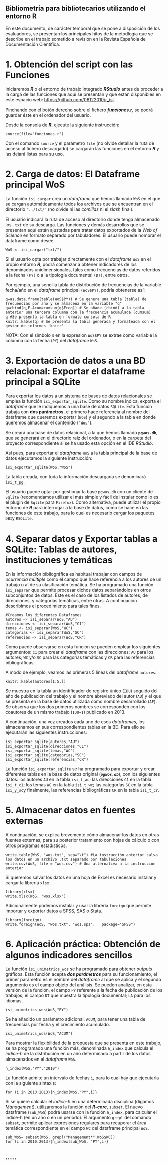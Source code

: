 Bibliometría para bibliotecarios utilizando el entorno R
---

En este documento, de carácter temporal que se pone a disposición de los evaluadores, se presentan los principales hitos de la metodlogía que se describe en el trabajo sometido a revisión en la Revista Española de Documentación Científica.

# 1. Obtención del script con las Funciones

Iniciaremos ***R*** o el entorno de trabajo integrado ***RStudio*** antes de proceder a la carga de las funciones que aquí se presentan y que están disponibles en este espacio web: <https://github.com/06122010/r_isi>. 

Pinchando con el botón derecho sobre el fichero ***funciones.r***, se podrá guardar éste en el ordenador del usuario. 

Desde la consola de ***R***, ejecute la siguiente instrucción:

```{r,eval=T}
source(file="funciones.r")
```
Con el comando `source` y el parámetro `file` (no olvide detallar la ruta de acceso al fichero descargado) se cargarán las funciones en el entorno ***R*** y las dejará listas para su uso.

# 2. Carga de datos: El Dataframe principal WoS

La función `isi_cargar` crea un *dataframe* que hemos llamado `WoS` en el que se cargan automáticamente todos los archivos que se encuentran en el directorio `“../txt/”` (no olvide ni las *comillas* ni el *slash* final). 

El usuario indicará la ruta de acceso al directorio donde tenga almacenado los `.txt` de su descarga. Las funciones y demás desarrollos que se presentan aquí están ajustadas para tratar datos exportados de la *Web of Science* en formato separado por tabuladores. El usuario puede nombrar el dataframe como desee.

```{r,eval=T}
WoS <- isi_cargar("txt/")
```

Si el usuario opta por trabajar directamente con el *dataframe* `WoS` en el propio entorno ***R***, podrá comenzar a obtener indicadores de los denominados unidimensionales, tales como frecuencias de datos referidos a la fecha `(PY)` o a la tipología documental `(DT)`, entre otros. 

Por ejemplo, una sencilla tabla de distribución de frecuencias de la variable fecha/año en el *dataframe* principal `(WoS$PY)`, podría obtenerse así:

```{r,eval=T}
q=as.data.frame(table(WoS$PY)) # Se genera una tabla (table) de frecuencias por año y se almacena en la variable "q" 
q=cbind(q,F.Acum=cumsum(q$Freq)) # Se añade (cbind) a la tabla anterior una tercera columna con la frecuencia acumulada (cumsum)
q #Se presenta la tabla en formato consola de R 
knitr::kable(q) # Se presenta la tabla generada y formateada con el gestor de informes 'knitr'
```

NOTA: Con el simbolo `$` en la expresión `WoS$PY` se extrae como variable la columna con la fecha (`PY`) del *dataframe* `WoS`.


# 3. Exportación de datos a una BD relacional: Exportar el dataframe principal a SQLite

Para exportar los datos a un sistema de bases de datos relacionales se emplea la función `isi_exportar_sqlite`. Como su nombre indica, exporta el *dataframe* que le indiquemos a una base de datos `SQLite`. Esta función trabaja con **dos parámetros**, el primero hace referencia al nombre del dataframe que queremos exportar (`WoS`) y el segundo a la tabla en donde queremos almacenar el contenido (`"Wos"`). 

Se creará una base de datos relacional, a la que hemos llamado **`pgwos.db`**, que se generará en el directorio raíz del ordenador, o en la carpeta del proyecto correspondiente si se ha usado esta opción en el IDE *RStudio*.

Así pues, para exportar el *dataframe* `WoS` a la tabla principal de la base de datos ejecutamos la siguiente instrucción:

```{r,eval=T}
isi_exportar_sqlite(WoS,"WoS")
```
La tabla creada, con toda la información descargada se denominará `isi_t_pg`.

El usuario puede optar por gestionar la base `pgwos.db` con un cliente de `Sqlite` (recomendamos utilizar el más simple y  fácil de instalar como lo es el plugin de `Sqlite` para `Firefox`). Como alternativa, puede utilizar el propio entorno de ***R*** para interrogar a la base de datos, como se hace en las funciones de este trabajo, para lo cual es necesario cargar los paquetes `DBI`y `RSQLite`.


# 4. Separar datos y Exportar tablas a SQLite: Tablas de autores, instituciones y temáticas

En la información bibliográfica es habitual trabajar con campos de *ocurrencia múltiple* como el campo que hace referencia a los autores de un trabajo o al de su clasificación temática. Se ha programado una función `isi_separar` que permite procesar dichos datos separándolos en otros subconjuntos de datos. Este es el caso de los listados de autores, de direcciones, y categorías temáticas, entre otras. A continuación describimos el procedimiento para tales fines.

```{r, eval=T, echo=FALSE}
#Creamos los diferentes Dataframes 
autores <- isi_separar(WoS,"AU")
direcciones <- isi_separar(WoS,"C1")
temas <- isi_separar(WoS,"WC")
categorias <- isi_separar(WoS,"SC")
referencias <- isi_separar(WoS,"CR")
```

Como puede observarse en esta función se pueden emplear los siguientes argumentos: `C1` para crear el *dataframe* con las direcciones; `AU` para los autores; `WC` y/o `SC` para las categorías temáticas y `CR` para las referencias bibliográficas. 

A modo de ejemplo, veamos las primeras 5 lineas del *dataframe* `autores`:
```{r, eval=TRUE}
knitr::kable(autores[1:5,])
```

Se muestra en la tabla un identificador de registro único (`IDU`) seguido del año de publicación del trabajo y el nombre abreviado del autor (`AU`) y el que se presenta en la base de datos utilizada como nombre desarrollado (`AF`). Se observa que los dos primeros nombres se corresponden con los coautores de un mismo trabajo (`IDU=1`) publicado en 2013.

A continuación, una vez creados cada uno de esos *dataframes*, los almacenamos en sus correspondientes tablas en la BD. Para ello se ejecutarán las siguientes instrucciones:

```{r, eval=T,results='hide'} 
isi_exportar_sqlite(autores,"AU")
isi_exportar_sqlite(direcciones,"C1")
isi_exportar_sqlite(temas,"WC")
isi_exportar_sqlite(categorias,"SC")
isi_exportar_sqlite(referencias,"CR")
```

La función `isi_exportar_sqlite` se ha programado para exportar y crear diferentes tablas en la base de datos original (***`pgwos.db`***), con los siguientes datos: los autores `AU` en la tabla `isi_t_au`; las direcciones `C1` en la tabla `isi_t_c1`; los temas `WC` en la tabla `isi_t_wc`; las categorías `SC` en la tabla `isi_y_sc`y finalmente, las referencias bibliográficas `CR` en la tabla `isi_t_cr`. 

# 5. Almacenar datos en fuentes externas

A continuación, se explica brevemente cómo almacenar los datos en otras fuentes externas, para su posterior tratamiento con hojas de cálculo o con otros programas estadísticos.

```{r, eval=FALSE}
write.table(WoS, "wos.txt", sep="\t") #La instrucción anterior salva los datos en un archivo .txt separado por tabulaciones
write.csv(WoS, file = "wos.csv") # Una alternativa a la instrucción anterior
```

Si queremos salvar los datos en una hoja de Excel es necesario instalar y cargar la librería `xlsx`.


```{r,eval=FALSE}
library(xlsx)
write.xlsx(WoS, "wos.xlsx")
```

Adicionalmente podemos instalar y usar la librería `foreign` que permite importar y exportar datos a SPSS, SAS o Stata.

```{r, eval=FALSE}
library(foreign)
write.foreign(WoS, "wos.txt", "wos.sps",   package="SPSS") 
```

# 6. Aplicación práctica: Obtención de algunos indicadores sencillos

La función `isi_unimetrics_wos` se ha programado para obtener *outputs* gráficos. Esta función acepta ***dos parámetros*** para su funcionamiento, el primer parámetro es el nombre del *dataframe* al que se aplica y el segundo argumento es el campo objeto del análisis. Se pueden analizar, en esta versión de la función, el campo `PY` referente a la fecha de publicación de los trabajos; el campo `DT` que muestra la tipología documental; `LA` para los idiomas. 



```{r, echo=T, message=FALSE}
isi_unimetrics_wos(WoS,"PY")
```


Se ha añadido un parámetro adicional, `ACUM`, para tener una tabla de frecuencias por fecha y el crecimiento acumulado. 


```{r}
isi_unimetrics_wos(WoS,"ACUM")
```


Para mostrar la flexibilidad de la propuesta que se presenta en este trabajo, se ha programado una función más, denominada `h_index` que calcula el *índice-h* de la distribución en un año determinado a partir de los datos almacenados en el *dataframe* `WoS`.

```{r}
h_index(WoS,"PY","2010")
```

La función admite un intervalo de fechas `i`, para lo cual hay que ejecutarla con la siguiente sintaxis:


```{r}
for (i in 2010:2013){h_index(WoS,"PY",i)}
```


Si se quiere calcular el *índice-h* en una determinada disciplina (digamos *Management*), utilizaremos la función del ***R-core***, `subset`. El nuevo dataframe (`sub_WoS`) podrá usarse con la función `h_index`, para calcular el índice-h (en un año o en un periodo). El argumento `grepl` del comando `subset`, permite aplicar expresiones regulares para recuperar el área temática correspondiente en el campo `WC` del dataframe principal `WoS`. 


```{r}
sub_WoS= subset(WoS, grepl("Management*",WoS$WC))
for (i in 2010:2013){h_index(sub_WoS, "PY",i)}
```

.....
---
